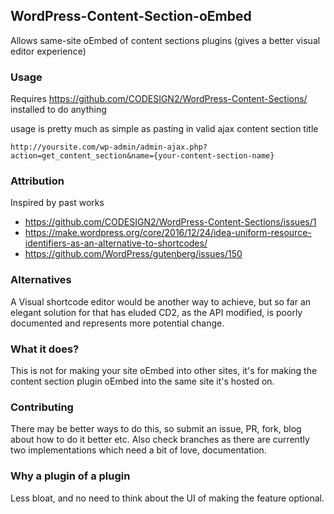 ## WordPress-Content-Section-oEmbed
Allows same-site oEmbed of content sections plugins (gives a better visual editor experience)

### Usage
Requires https://github.com/CODESIGN2/WordPress-Content-Sections/ installed to do anything

usage is pretty much as simple as pasting in valid ajax content section title

`http://yoursite.com/wp-admin/admin-ajax.php?action=get_content_section&name={your-content-section-name}`

### Attribution

Inspired by past works

 * https://github.com/CODESIGN2/WordPress-Content-Sections/issues/1
 * https://make.wordpress.org/core/2016/12/24/idea-uniform-resource-identifiers-as-an-alternative-to-shortcodes/
 * https://github.com/WordPress/gutenberg/issues/150

### Alternatives
A Visual shortcode editor would be another way to achieve, but so far an elegant solution for that has eluded CD2, as the API modified, is poorly documented and represents more potential change.

### What it does?
This is not for making your site oEmbed into other sites, it's for making the content section plugin oEmbed into the same site it's hosted on.

### Contributing
There may be better ways to do this, so submit an issue, PR, fork, blog about how to do it better etc. Also check branches as there are currently two implementations which need a bit of love, documentation.

### Why a plugin of a plugin
Less bloat, and no need to think about the UI of making the feature optional.
